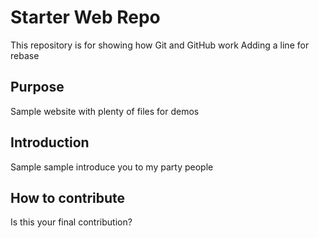 # Starter Web Repo

This repository is for showing how Git and GitHub work
Adding a line for rebase

## Purpose

Sample website with plenty of files for demos

## Introduction

Sample sample introduce you to my party people

## How to contribute

Is this your final contribution?